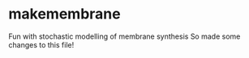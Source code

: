 # makemembrane
Fun with stochastic modelling of membrane synthesis
So made some changes to this file!
